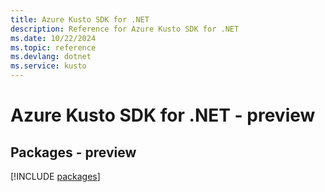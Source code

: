 ```yaml
---
title: Azure Kusto SDK for .NET
description: Reference for Azure Kusto SDK for .NET
ms.date: 10/22/2024
ms.topic: reference
ms.devlang: dotnet
ms.service: kusto
---
```

# Azure Kusto SDK for .NET - preview
## Packages - preview
[!INCLUDE [packages](kusto-index.md)]